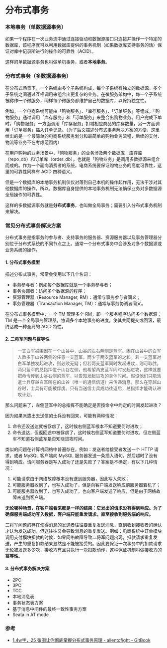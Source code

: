 # 分布式事务


### 本地事务（单数据源事务）
如果一个程序在一次业务流中通过连接驱动和数据源接口只连接并操作一个特定的数据库，该程序就可以利用数据库提供的事务机制（如果数据库支持事务的话）保证对库中记录所进行的操作的可靠性（ACID）。

这样的单数据源事务也叫做单机事务，或者**本地事务**。


### 分布式事务（多数据源事务）
在分布式场景下，一个系统由多个子系统构成，每个子系统有独立的数据源。多个子系统之间通过互相调用来组合出更复杂的业务。在微服务架构中，每一个子系统被称作一个微服务，同样每个微服务都维护自己的数据库，以保持独立性。

例如，一个电商系统可能由「购物服务」、「库存服务」、「订单服务」等组成。「购物服务」通过调用「库存服务」和「订单服务」来整合出购物业务。用户完成下单时，「购物服务」一方面调用「库存服务」扣减相应商品的库存数量，另一方面调用「订单服务」插入订单记录。（为了后文描述分布式事务解决方案的方便，这里给出的是一个最简单的电商系统服务划分和最简单的购物业务流程，后续的支付、物流等业务不在考虑范围内）

在用户购物的业务场景中，「购物服务」的业务涉及两个数据库：库存库（repo_db）和订单库（order_db），也就是「购物业务」是调用多数据源来组合而成的。作为一个面向消费者的系统，电商系统要保证购物业务的高度可靠性，这里的可靠性同样有 ACID 四种语义。

但是一个数据库的本地事务机制仅仅对落到自己本机的操作起作用，无法干涉对其他数据库的操作。所以，数据库自身提供的本地事务机制无法确保业务对多数据源全局操作的可靠性。

这样的多数据源事务就是**分布式事务**，也叫做全局事务；需要引入分布式事务机制来解决。


### 常见分布式事务解决方案
分布式事务是指事务的参与者、支持事务的服务器、资源服务器以及事务管理器分别位于分布式系统的不同节点之上。通常一个分布式事务中会涉及对多个数据源或业务系统的操作。

#### 1. 分布式事务模型
描述分布式事务，常常会使用以下几个名词：

- 事务参与者：例如每个数据库就是一个事务参与者；
- 事务协调者：访问多个数据源的程序；
- 资源管理器（Resource Manager, RM）：通常与事务参与者同义；
- 事务管理器（Transaction Manager, TM）：通常与事务协调者同义。

在分布式事务模型中，一个 TM 管理多个 RM，即一个服务程序访问多个数据源；TM 是一个全局事务管理器，协调多个本地事务的进度，使其共同提交或回滚，最终达成一种全局的 ACID 特性。

#### 2. 二将军问题与幂等性
> 一支白军被围困在一个山谷中，山谷的左右两侧是蓝军。困在山谷中的白军人数多于山谷两侧的任意一支蓝军，而少于两支蓝军的之和。若一支蓝军对白军单独发起进攻，则必败无疑；但若两支蓝军同时发起进攻，则可取胜。两只蓝军的总指挥位于山谷左侧，他希望两支蓝军同时发起进攻，这样就要把命令传到山谷右侧的蓝军，以告知发起进攻的具体时间。假设他们只能派遣士兵穿越白军所在的山谷（唯一的通信信道）来传递消息，那么在穿越山谷时，士兵有可能被俘虏。只有当送信士兵成功往返后，总指挥才能确认进攻计划。

那么问题来了，左侧蓝军中的总指挥不能确定是否按命令中约定的时间发起进攻？

因为如果派遣出去送信的士兵没有回来，可能有两种情况：
1. 命令还没送达就被俘虏了，这时候右侧蓝军根本不知道要何时进攻；
2. 命令送达，但返回途中被俘虏了，这时候右侧蓝军知道要何时进攻，但左侧蓝军不知道右侧蓝军是否知晓进攻时间。

类似的问题在计算机网络中普遍存在，例如：发送者给接受者发送一个 HTTP 请求，或者 MySQL 客户端向 MySQL 服务器发送一条插入语句，然后超时了没有得到响应。请问服务器是写入成功了还是失败了？答案是不确定，有以下几种情况：
1. 可能请求由于网络故障根本没有送到服务器，因此写入失败；
2. 可能服务器收到了，也写入成功了，但是向客户端发送响应前服务器宕机了；
3. 可能服务器收到了，也写入成功了，也向客户端发送了响应，但是由于网络故障未送到客户端。

**无论哪种场景，在客户端看来都是一样的结果：它发出的请求没有得到响应。为了确保服务端成功写入数据，客户端只能重发请求，直至接收到服务端的响应。**

二将军问题的存在使得消息的发送者往往要重复发送消息，直到收到接收者的确认才认为发送成功，但这往往又会导致消息的重复发送。例如：电商系统中订单模块调用支付模块扣款的时候，如果网络故障导致二将军问题出现，扣款请求重复发送，产生的重复扣款结果显然是不能被接受的。因此要保证一次事务中的扣款请求无论被发送多少次，接收方有且只执行一次扣款动作，这种保证机制叫做接收方的**幂等性**。

#### 3. 分布式事务解决方案
- 2PC
- 3PC
- TCC
- 本地消息表
- 事务状态表方案
- 基于消息中间件的最终一致性事务方案
- Seata in AT mode


### 参考
- [1.4w字，25 张图让你彻底掌握分布式事务原理 - allentofight - GitBook](https://codesea.gitbook.io/allentofight/xi-tong-she-ji/1.4w-zi-25-zhang-tu-rang-ni-che-di-zhang-wo-fen-bu-shi-shi-wu-yuan-li)